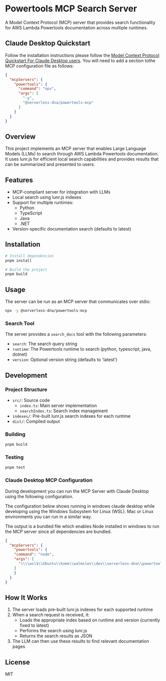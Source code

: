 # Powertools MCP Search Server

A Model Context Protocol (MCP) server that provides search functionality for AWS Lambda Powertools documentation across multiple runtimes.

## Claude Desktop Quickstart

Follow the installation instructions please follow the [Model Context Protocol Quickstart For Claude Desktop users](https://modelcontextprotocol.io/quickstart/user#mac-os-linux).  You will need to add a section tothe MCP configuration file as follows:

```json
{
  "mcpServers": {
    "powertools": {
      "command": "npx",
      "args": [
        "-y",
        "@serverless-dna/powertools-mcp"
      ]
    }
  }
}
```

## Overview

This project implements an MCP server that enables Large Language Models (LLMs) to search through AWS Lambda Powertools documentation. It uses lunr.js for efficient local search capabilities and provides results that can be summarized and presented to users.

## Features

- MCP-compliant server for integration with LLMs
- Local search using lunr.js indexes
- Support for multiple runtimes:
  - Python
  - TypeScript
  - Java
  - .NET
- Version-specific documentation search (defaults to latest)

## Installation

```bash
# Install dependencies
pnpm install

# Build the project
pnpm build
```

## Usage

The server can be run as an MCP server that communicates over stdio:

```bash
npx -y @serverless-dna/powertools-mcp
```


### Search Tool

The server provides a `search_docs` tool with the following parameters:

- `search`: The search query string
- `runtime`: The Powertools runtime to search (python, typescript, java, dotnet)
- `version`: Optional version string (defaults to 'latest')

## Development

### Project Structure

- `src/`: Source code
  - `index.ts`: Main server implementation
  - `searchIndex.ts`: Search index management
- `indexes/`: Pre-built lunr.js search indexes for each runtime
- `dist/`: Compiled output

### Building

```bash
pnpm build
```

### Testing

```bash
pnpm test
```

### Claude Desktop MCP Configuration

During development you can run the MCP Server with Claude Desktop using the following configuration.

The configuration below shows running in windows claude desktop while developing using the Windows Subsystem for Linux (WSL).  Mac or Linux environments you can run in a similar way.  

The output is a bundled file which enables Node installed in windows to run the MCP server since all dependencies are bundled.

```json
{
  "mcpServers": {
    "powertools": {
	"command": "node",
	"args": [
	  "\\\\wsl$\\Ubuntu\\home\\walmsles\\dev\\serverless-dna\\powertools-mcp\\dist\\bundle.js"
	]
    }
  }
}
```

## How It Works

1. The server loads pre-built lunr.js indexes for each supported runtime
2. When a search request is received, it:
   - Loads the appropriate index based on runtime and version (currently fixed to latest)
   - Performs the search using lunr.js
   - Returns the search results as JSON
3. The LLM can then use these results to find relevant documentation pages

## License

MIT
